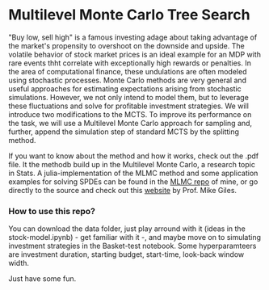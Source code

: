 # Multilevel Monte Carlo Tree Search

"Buy low, sell high" is a famous investing adage about taking advantage of the market's propensity to overshoot on the downside and upside. The volatile behavior of stock market prices is an ideal example for an MDP with rare events thht correlate with exceptionally high rewards or penalties. In the area of computational finance, these undulations are often modeled using stochastic processes. Monte Carlo methods are very general and useful approaches for estimating expectations arising from stochastic simulations. However, we not only intend to model them, but to leverage these fluctuations and solve for profitable investment strategies. We will introduce two modifications to the MCTS. To improve its performance on the task, we will use a Multilevel Monte Carlo approach for sampling and, further, append the simulation step of standard MCTS by the splitting method.

If you want to know about the method and how it works, check out the .pdf file. It the methodb build up in the Multilevel Monte Carlo, a research topic in Stats. A julia-implementation of the MLMC method and some application examples for solving SPDEs can be found in the [MLMC repo] of mine, or go directly to the source and check out this [website] by Prof. Mike Giles.

### How to use this repo?

You can download the data folder, just play arround with it (ideas in the stock-model.ipynb) - get familiar with it -, and maybe move on to simulating investment strategies in the Basket-test notebook. Some hyperparamteers are investment duration, starting budget, start-time, look-back window width.

Just have some fun.

[website]: https://people.maths.ox.ac.uk/gilesm/

[MLMC repo]: https://github.com/tory-lena/MLMC_method
